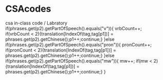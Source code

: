 # CSAcodes
csa in-class code / Labratory
if(phrases.get(p2).getPartOfSpeech().equals("v")){
vrbCount++;
if(vrbCount < 2){translation[IndexOf(tag,tag[p1])] = phrases.get(p2).getChinese();p1++;continue;}
}else if(phrases.get(p2).getPartOfSpeech().equals("pron")){
pronCount++;
if(pronCount < 2){translation[IndexOf(tag,tag[p1])] = phrases.get(p2).getChinese();p1++;continue;}
}else if(phrases.get(p2).getPartOfSpeech().equals("mw")){
mw++;
if(mw < 2){translation[IndexOf(tag,tag[p1])] = phrases.get(p2).getChinese();p1++;continue;}
}